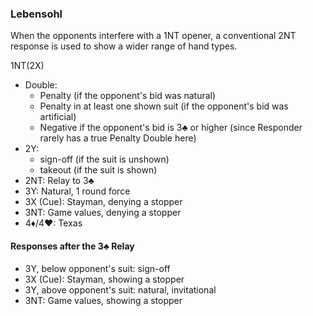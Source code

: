 ### Lebensohl
When the opponents interfere with a 1NT opener, 
a conventional 2NT response is used to show a wider range of hand types.

1NT(2X)
* Double: 
   * Penalty (if the opponent's bid was natural)
   * Penalty in at least one shown suit (if the opponent's bid was artificial)
   * Negative if the opponent's bid is 3♣ or higher 
(since Responder rarely has a true Penalty Double here)
* 2Y: 
   * sign-off (if the suit is unshown)
   * takeout (if the suit is shown)
* 2NT: Relay to 3♣
* 3Y: Natural, 1 round force
* 3X (Cue): Stayman, denying a stopper
* 3NT: Game values, denying a stopper
* 4♦/4♥: Texas

#### Responses after the 3♣ Relay
* 3Y, below opponent's suit: sign-off
* 3X (Cue): Stayman, showing a stopper
* 3Y, above opponent's suit: natural, invitational
* 3NT: Game values, showing a stopper

